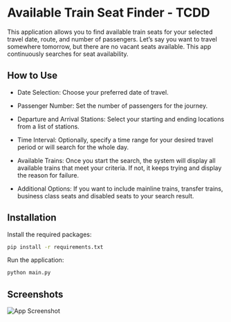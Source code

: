 
# Available Train Seat Finder - TCDD

This application allows you to find available train seats for your selected travel date, route, and number of passengers. Let’s say you want to travel somewhere tomorrow, but there are no vacant seats available. This app continuously searches for seat availability.


## How to Use

- Date Selection: Choose your preferred date of travel.

- Passenger Number: Set the number of passengers for the journey.

- Departure and Arrival Stations: Select your starting and ending locations from a list of stations.

- Time Interval: Optionally, specify a time range for your desired travel period or will search for the whole day.

- Available Trains: Once you start the search, the system will display all available trains that meet your criteria. If not, it keeps trying and display the reason for failure. 

- Additional Options: If you want to include mainline trains, transfer trains, business class seats and disabled seats to your search result.

## Installation


Install the required packages:

```bash
pip install -r requirements.txt
```

Run the application:

```bash
python main.py
```

## Screenshots

![App Screenshot](https://github.com/user-attachments/assets/00124119-73b0-4ed7-aee3-183e46c7fcb7)

